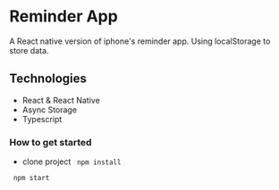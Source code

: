 # Reminder App

A React native version of iphone's reminder app. Using localStorage to store data.

## Technologies

- React & React Native
- Async Storage
- Typescript

### How to get started

- clone project
  ` npm install`

` npm start`
